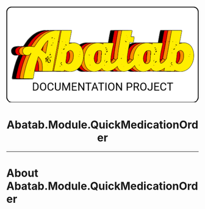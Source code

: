 <!-- This documentation is incomplete. -->

<div align="center">

![](_attachments/logo/abatab-documentation-project-logo.png)
	<h1>
		Abatab.Module.QuickMedicationOrder
	</h1>
</div>

***

# About Abatab.Module.QuickMedicationOrder